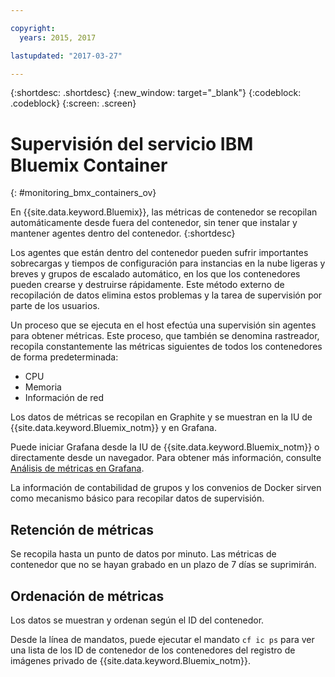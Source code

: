 ```yaml
---

copyright:
  years: 2015, 2017

lastupdated: "2017-03-27"

---
```



{:shortdesc: .shortdesc}
{:new_window: target="_blank"}
{:codeblock: .codeblock}
{:screen: .screen}


# Supervisión del servicio IBM Bluemix Container
{: #monitoring_bmx_containers_ov}

En {{site.data.keyword.Bluemix}}, las métricas de contenedor se recopilan automáticamente desde fuera del contenedor, sin tener que instalar y mantener agentes dentro del contenedor.
{:shortdesc}

Los agentes que están dentro del contenedor pueden sufrir importantes sobrecargas y tiempos de configuración para instancias en la nube ligeras y breves y grupos de escalado automático, en los que los contenedores
pueden crearse y destruirse rápidamente. Este método externo de recopilación de datos elimina estos problemas
y la tarea de supervisión por parte de los usuarios.

Un proceso que se ejecuta en el host efectúa una supervisión sin agentes para obtener métricas. Este proceso, que también se denomina rastreador, recopila constantemente las métricas siguientes de todos los contenedores de forma predeterminada:

* CPU
* Memoria
* Información de red

Los datos de métricas se recopilan en Graphite y se muestran en la IU de {{site.data.keyword.Bluemix_notm}} y en Grafana. 

Puede iniciar Grafana desde la IU de {{site.data.keyword.Bluemix_notm}} o directamente desde un navegador. Para obtener más información, consulte [Análisis de métricas en Grafana](../grafana/monitoring_analyzing_metrics_grafana.html#analyzing_metrics_grafana).

La información de contabilidad de grupos y los convenios de Docker sirven como mecanismo básico para recopilar datos de supervisión.

## Retención de métricas

Se recopila hasta un punto de datos por minuto. Las métricas de contenedor que no se hayan grabado en
un plazo de 7 días se suprimirán.
    
## Ordenación de métricas

Los datos se muestran y ordenan según el ID del contenedor. 

Desde la línea de mandatos, puede ejecutar el mandato `cf ic ps` para ver una lista de los ID de contenedor de los contenedores del registro de imágenes privado de {{site.data.keyword.Bluemix_notm}}.

